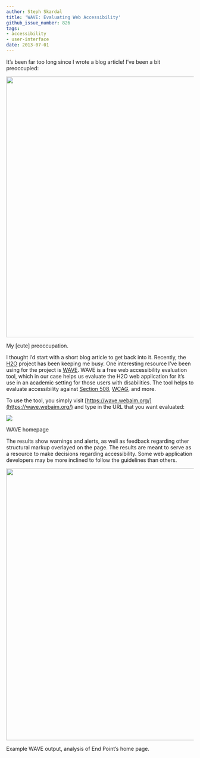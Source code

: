 ```yaml
---
author: Steph Skardal
title: 'WAVE: Evaluating Web Accessibility'
github_issue_number: 826
tags:
- accessibility
- user-interface
date: 2013-07-01
---
```




It’s been far too long since I wrote a blog article! I’ve been a bit preoccupied:

<img border="0" src="/blog/2013/07/wave-evaluating-web-accessibility/image-0.jpeg" style="width:700px;"/>

My [cute] preoccupation.

I thought I’d start with a short blog article to get back into it. Recently, the [H2O](https://cyber.law.harvard.edu/research/h2o) project has been keeping me busy. One interesting resource I’ve been using for the project is [WAVE](http://wave.webaim.org/). WAVE is a free web accessibility evaluation tool, which in our case helps us evaluate the H2O web application for it’s use in an academic setting for those users with disabilities. The tool helps to evaluate accessibility against [Section 508](https://en.wikipedia.org/wiki/Section_508_Amendment_to_the_Rehabilitation_Act_of_1973), [WCAG](https://www.w3.org/WAI/intro/wcag.php), and more.

To use the tool, you simply visit [https://wave.webaim.org/](https://wave.webaim.org/) and type in the URL that you want evaluated:

<img border="0" src="/blog/2013/07/wave-evaluating-web-accessibility/image-1.png"/>

WAVE homepage

The results show warnings and alerts, as well as feedback regarding other structural markup overlayed on the page. The results are meant to serve as a resource to make decisions regarding accessibility. Some web application developers may be more inclined to follow the guidelines than others.

<img border="0" src="/blog/2013/07/wave-evaluating-web-accessibility/image-2.png" style="width:730px;"/>

Example WAVE output, analysis of End Point’s home page.


